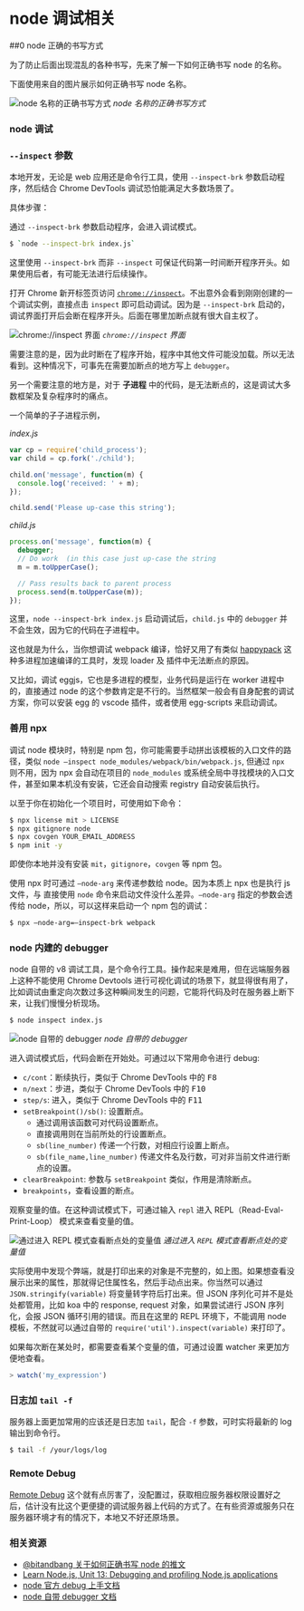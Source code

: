 node 调试相关
===

##0 node 正确的书写方式

为了防止后面出现混乱的各种书写，先来了解一下如何正确书写 node 的名称。

下面使用来自的图片展示如何正确书写 node 名称。

![node 名称的正确书写方式](https://raw.githubusercontent.com/wayou/wayou.github.io/master/posts/nodejs-debug/assets/node_the_right_way.jpg)
_node 名称的正确书写方式_


### node 调试

### `--inspect` 参数

本地开发，无论是 web 应用还是命令行工具，使用 `--inspect-brk` 参数启动程序，然后结合 Chrome DevTools 调试恐怕能满足大多数场景了。

具体步骤：

通过 `--inspect-brk` 参数启动程序，会进入调试模式。

```sh
$ `node --inspect-brk index.js`
```

这里使用 `--inspect-brk` 而非 `--inspect` 可保证代码第一时间断开程序开头。如果使用后者，有可能无法进行后续操作。

打开 Chrome 新开标签页访问 [`chrome://inspect`](chrome://inspect)。不出意外会看到刚刚创建的一个调试实例，直接点击 `inspect` 即可启动调试。因为是 `--inspect-brk` 启动的，调试界面打开后会断在程序开头。后面在哪里加断点就有很大自主权了。

![`chrome://inspect` 界面](https://raw.githubusercontent.com/wayou/wayou.github.io/master/posts/nodejs-debug/assets/chrome_inspect_panel.png)
_`chrome://inspect` 界面_

需要注意的是，因为此时断在了程序开始，程序中其他文件可能没加载。所以无法看到。这种情况下，可事先在需要加断点的地方写上 `debugger`。

另一个需要注意的地方是，对于 **子进程** 中的代码，是无法断点的，这是调试大多数框架及复杂程序时的痛点。

一个简单的子子进程示例，

_index.js_
```js
var cp = require('child_process');
var child = cp.fork('./child');

child.on('message', function(m) {
  console.log('received: ' + m);
});

child.send('Please up-case this string');
```
_child.js_
```js
process.on('message', function(m) {
  debugger;
  // Do work  (in this case just up-case the string
  m = m.toUpperCase();

  // Pass results back to parent process
  process.send(m.toUpperCase(m));
});
```

这里，`node --inspect-brk index.js` 启动调试后，`child.js` 中的 `debugger` 并不会生效，因为它的代码在子进程中。

这也就是为什么，当你想调试 webpack 编译，恰好又用了有类似 [happypack](https://github.com/amireh/happypack) 这种多进程加速编译的工具时，发现 loader 及 插件中无法断点的原因。

又比如，调试 eggjs，它也是多进程的模型，业务代码是运行在 worker 进程中的，直接通过 node 的这个参数肯定是不行的。当然框架一般会有自身配套的调试方案，你可以安装 egg 的 vscode 插件，或者使用 egg-scripts 来启动调试。


### 善用 npx

调试 node 模块时，特别是 npm 包，你可能需要手动拼出该模板的入口文件的路径，类似 `node —inspect node_modules/webpack/bin/webpack.js`, 但通过 `npx` 则不用，因为 npx 会自动在项目的 `node_modules` 或系统全局中寻找模块的入口文件，甚至如果本机没有安装，它还会自动搜索 registry 自动安装后执行。

以至于你在初始化一个项目时，可使用如下命令：

```sh
$ npx license mit > LICENSE
$ npx gitignore node
$ npx covgen YOUR_EMAIL_ADDRESS
$ npm init -y
```
即使你本地并没有安装 `mit`，`gitignore`，`covgen` 等 npm 包。

使用 npx 时可通过 `—node-arg` 来传递参数给 node。因为本质上 npx 也是执行 js 文件，与 直接使用 `node` 命令来启动文件没什么差异。`—node-arg` 指定的参数会透传给 node，所以，可以这样来启动一个 npm 包的调试：

```sh
$ npx —node-arg=—inspect-brk webpack
```

### node 内建的 debugger

node 自带的 v8 调试工具，是个命令行工具。操作起来是难用，但在远端服务器上这种不能使用 Chrome Devtools 进行可视化调试的场景下，就显得很有用了，比如调试由重定向次数过多这种瞬间发生的问题，它能将代码及时在服务器上断下来，让我们慢慢分析现场。

```sh
$ node inspect index.js
```

![node 自带的 debugger](https://raw.githubusercontent.com/wayou/wayou.github.io/master/posts/nodejs-debug/assets/node_builtin_debugger.png)
_node 自带的 debugger_

进入调试模式后，代码会断在开始处。可通过以下常用命令进行 debug:
- `c/cont`：断续执行，类似于 Chrome DevTools 中的 <kbd>F8</kbd>
- `n/next`：步进，类似于 Chrome DevTools 中的 <kbd>F10</kbd>
- `step/s`: 进入，类似于 Chrome DevTools 中的 <kbd>F11</kbd>
- `setBreakpoint()/sb()`: 设置断点。
    - 通过调用该函数可对代码设置断点。
    - 直接调用则在当前所处的行设置断点。
    - `sb(line_number)` 传递一个行数，对相应行设置上断点。
    - `sb(file_name,line_number)` 传递文件名及行数，可对非当前文件进行断点的设置。
- `clearBreakpoint`: 参数与 `setBreakpoint` 类似，作用是清除断点。
- `breakpoints`，查看设置的断点。

观察变量的值。在这种调试模式下，可通过输入 `repl` 进入 REPL（Read-Eval-Print-Loop） 模式来查看变量的值。

![通过进入 `REPL` 模式查看断点处的变量值](https://raw.githubusercontent.com/wayou/wayou.github.io/master/posts/nodejs-debug/assets/repl_in_node_debugger.png)
_通过进入 `REPL` 模式查看断点处的变量值_

实际使用中发现个弊端，就是打印出来的对象是不完整的，如上图。如果想查看没展示出来的属性，那就得记住属性名，然后手动点出来。你当然可以通过 `JSON.stringify(variable)` 将变量转字符后打出来。但 JSON 序列化可并不是处处都管用，比如 koa 中的 response, request 对象，如果尝试进行 JSON 序列化，会报 JSON 循环引用的错误。而且在这里的 REPL 环境下，不能调用 node 模板，不然就可以通过自带的 `require('util').inspect(variable)` 来打印了。

如果每次断在某处时，都需要查看某个变量的值，可通过设置 watcher 来更加方便地查看。

```js
> watch('my_expression')
```

### 日志加 `tail -f`

服务器上面更加常用的应该还是日志加 `tail`，配合 `-f` 参数，可时实将最新的 log 输出到命令行。

```sh
$ tail -f /your/logs/log
```

### Remote Debug

[Remote Debug](https://nodejs.org/en/docs/guides/debugging-getting-started/#enabling-remote-debugging-scenarios) 这个就有点厉害了，没配置过，获取相应服务器权限设置好之后，估计没有比这个更便捷的调试服务器上代码的方式了。在有些资源或服务只在服务器环境才有的情况下，本地又不好还原场景。


### 相关资源

- [@bitandbang 关于如何正确书写 node 的推文](https://twitter.com/bitandbang/status/1087359646367731719)
- [Learn Node.js, Unit 13: Debugging and profiling Node.js applications](https://developer.ibm.com/tutorials/learn-nodejs-debugging-and-profiling-node-applications/)
- [node 官方 debug 上手文档](https://nodejs.org/en/docs/guides/debugging-getting-started/)
- [node 自带 debugger 文档](https://nodejs.org/api/debugger.html)


